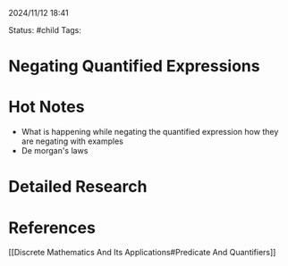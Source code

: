 2024/11/12
18:41

Status: #child
Tags:
# Negating Quantified Expressions
# Hot Notes
- What is happening while negating the quantified expression how they are negating with examples
- De morgan's laws
# Detailed Research



# References

[[Discrete Mathematics And Its Applications#Predicate And Quantifiers]]
